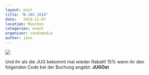 ```yaml
---
layout: post
title: "W-JAX 2016"
date:   2016-11-07
location: München
categories: event
organizer: sandsmedia
author: jens
---
```

<img src="/assets/articles/2016/wjax.jpg" class="speaker" />

Und ihr als die JUG bekommt mal wieder Rabatt! 15% wenn ihr den folgenden Code bei der Buchung angebt: **JUGOst**
